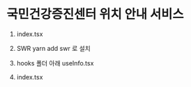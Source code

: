 # 국민건강증진센터 위치 안내 서비스

1. index.tsx

2. SWR
   yarn add swr 로 설치

3. hooks 폴더 아래 useInfo.tsx

4. index.tsx
